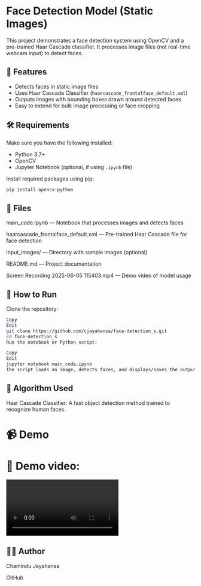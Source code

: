 # Face Detection Model (Static Images)

This project demonstrates a face detection system using OpenCV and a pre-trained Haar Cascade classifier. It processes image files (not real-time webcam input) to detect faces.

## 📸 Features

- Detects faces in static image files
- Uses Haar Cascade Classifier (`haarcascade_frontalface_default.xml`)
- Outputs images with bounding boxes drawn around detected faces
- Easy to extend for bulk image processing or face cropping

## 🛠️ Requirements

Make sure you have the following installed:

- Python 3.7+
- OpenCV
- Jupyter Notebook (optional, if using `.ipynb` file)

Install required packages using pip:

```bash
pip install opencv-python
```
## 📂 Files
main_code.ipynb — Notebook that processes images and detects faces

haarcascade_frontalface_default.xml — Pre-trained Haar Cascade file for face detection

input_images/ — Directory with sample images (optional)

README.md — Project documentation

Screen Recording 2025-06-05 115403.mp4 — Demo video of model usage

## 🚀 How to Run
Clone the repository:

```bash
Copy
Edit
git clone https://github.com/cjayahansa/face-detection_s.git
cd face-detection_s
Run the notebook or Python script:
```

```bash
Copy
Edit
jupyter notebook main_code.ipynb
The script loads an image, detects faces, and displays/saves the output image.
```

## 🧠 Algorithm Used
Haar Cascade Classifier: A fast object detection method trained to recognize human faces.

# 📹 Demo
# 🎥 Demo video: 
![ScreenRecording2025-06-05115403.mp4](https://github.com/cjayahansa/face-detection_s/blob/main/Screen%20Recording%202025-06-05%20115403.mp4)

## 🙋‍♂️ Author
Chamindu Jayahansa

GitHub
